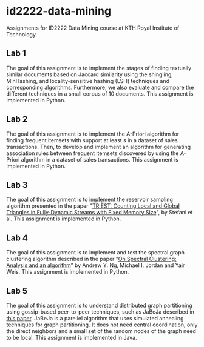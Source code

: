 # id2222-data-mining
Assignments for ID2222 Data Mining course at KTH Royal Institute of Technology.

## Lab 1
The goal of this assignment is to implement the stages of finding textually similar documents based on Jaccard similarity using the shingling, MinHashing, and locality-sensitive hashing (LSH) techniques and corresponding algorithms. Furthermore, we also evaluate and compare the different techniques in a small corpus of 10 documents. This assignment is implemented in Python.

## Lab 2
The goal of this assignment is to implement the A-Priori algorithm for finding frequent itemsets with support at least *s* in a dataset of sales transactions. Then, to develop and implement an algorithm for generating association rules between frequent itemsets discovered by using the A-Priori algorithm in a dataset of sales transactions. This assignment is implemented in Python.

## Lab 3
The goal of this assignment is to implement the reservoir sampling algorithm presented in the paper "[TRIÈST: Counting Local and Global Triangles in Fully-Dynamic Streams with Fixed Memory Size](https://dl.acm.org/doi/abs/10.1145/3059194)", by Stefani et al. This assignment is implemented in Python.

## Lab 4
The goal of this assignment is to implement and test the spectral graph clustering algorithm described in the paper “[On Spectral Clustering: Analysis and an algorithm](https://proceedings.neurips.cc/paper/2001/hash/801272ee79cfde7fa5960571fee36b9b-Abstract.html)” by Andrew Y. Ng, Michael I. Jordan and Yair Weis. This assignment is implemented in Python.

## Lab 5
The goal of this assignment is to understand distributed graph partitioning using gossip-based peer-to-peer techniques, such as JaBeJa described in [this paper](https://ieeexplore.ieee.org/abstract/document/6676492). JaBeJa is a parellel algorithm that uses simulated annealing techniques for graph partitioning. It does not need central coordination, only the direct neighbors and a small set of the random nodes of the graph need to be local. This assignment is implemented in Java.
